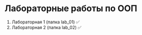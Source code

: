 # Лабораторные работы по ООП

1. Лабораторная 1 (папка lab_01) :white_check_mark:
2. Лабораторная 2 (папка lab_02) :white_check_mark:
